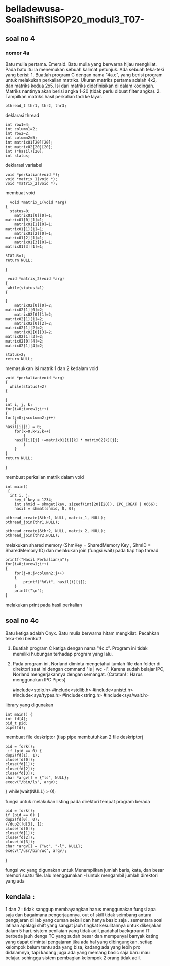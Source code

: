 # belladewusa-SoalShiftSISOP20_modul3_T07-



## soal no 4
### nomor 4a
Batu mulia pertama. Emerald. Batu mulia yang berwarna hijau mengkilat. Pada batu itu Ia menemukan sebuah kalimat petunjuk. Ada sebuah teka-teki yang berisi: 1. Buatlah program C dengan nama "4a.c", yang berisi program untuk melakukan perkalian matriks. Ukuran matriks pertama adalah 4x2, dan matriks kedua 2x5. Isi dari matriks didefinisikan di dalam kodingan. Matriks nantinya akan berisi angka 1-20 (tidak perlu dibuat filter angka). 2. Tampilkan matriks hasil perkalian tadi ke layar.

    pthread_t thr1, thr2, thr3;
  
  deklarasi thread

    int row1=4;
    int column1=2;
    int row2=2;
    int column2=5;
    int matrix01[20][20];
    int matrix02[20][20];
    int (*hasil)[20];
    int status;
    
  deklarasi variabel

    void *perkalian(void *);
    void *matrix_1(void *);
    void *matrix_2(void *);
  membuat void
  
      void *matrix_1(void *arg)
    {
	  status=0;
        matrix01[0][0]=1;
	matrix01[0][1]=1;
        matrix01[1][0]=1;
	matrix01[1][1]=1;
        matrix01[2][0]=1;
	matrix01[2][1]=1;
        matrix01[3][0]=1;
	matrix01[3][1]=1;

	status=1;
	return NULL;
}


     void *matrix_2(void *arg)
    {
	 while(status!=1)
	{

	}
        matrix02[0][0]=2;
	matrix02[1][0]=2;
        matrix02[0][1]=2;
	matrix02[1][1]=2;
        matrix02[0][2]=2;
	matrix02[1][2]=2;
        matrix02[0][3]=2;
	matrix02[1][3]=2;
 	matrix02[0][4]=2;
	matrix02[1][4]=2;
       
	status=2;
	return NULL;
  
 memasukkan isi matrik 1 dan 2 kedalam void
 
    void *perkalian(void *arg)
    {
	  while(status!=2)
	{

	}
	int i, j, k;
	for(i=0;i<row1;i++)
	{
	for(j=0;j<column2;j++)
		{
	hasil[i][j] = 0;
		for(k=0;k<2;k++)
			{
		hasil[i][j] +=matrix01[i][k] * matrix02[k][j];
			}
		}
	}
	return NULL;
}


membuat perkalian matrik dalam void 

    int main()
     {
	  int i, j;
    	key_t key = 1234;
        int shmid = shmget(key, sizeof(int[20][20]), IPC_CREAT | 0666);
        hasil = shmat(shmid, 0, 0);

	pthread_create(&thr1, NULL, matrix_1, NULL);
	pthread_join(thr1,NULL);

	pthread_create(&thr2, NULL, matrix_2, NULL);
	pthread_join(thr2,NULL);

melakukan shared memory (ShmKey = SharedMemory Key , ShmID = SharedMemory ID)
dan melakukan join (fungsi wait) pada tiap tiap thread

    printf("Hasil Perkalian\n");
	for(i=0;i<row1;i++)
	{
		for(j=0;j<column2;j++)
		{
			printf("%d\t", hasil[i][j]);
		}
		printf("\n");
	}
  
  melakukan print pada hasil perkalian
  
## soal no 4c

Batu ketiga adalah Onyx. Batu mulia berwarna hitam mengkilat. Pecahkan
teka-teki berikut!

1. Buatlah program C ketiga dengan nama "4c.c". Program ini tidak
memiliki hubungan terhadap program yang lalu.
2. Pada program ini, Norland diminta mengetahui jumlah file dan
folder di direktori saat ini dengan command "ls | wc -l". Karena sudah belajar
IPC, Norland mengerjakannya dengan semangat.
(Catatan! : Harus menggunakan IPC Pipes)


    #include<stdio.h>
    #include<stdlib.h>
    #include<unistd.h>
    #include<sys/types.h>
    #include<string.h>
    #include<sys/wait.h>
    
 library yang digunakan 
 

	int main() {
  	int fd[4];
  	pid_t pid;
 	pipe(fd);

membuat file deskriptor (tiap pipe membutuhkan 2 file deskriptor)


  	pid = fork();
 	 if (pid == 0) {
    dup2(fd[1], 1);
    close(fd[0]);
    close(fd[1]);
    close(fd[2]);
    close(fd[3]);
    char *argv[] = {"ls", NULL};
    execv("/bin/ls", argv);
  }
  while(wait(NULL) > 0);

fungsi untuk melakukan listing pada direktori tempat program berada


  	pid = fork();
  	if (pid == 0) {
    dup2(fd[0], 0);
    //dup2(fd[3], 1);
    close(fd[0]);
    close(fd[1]);
    close(fd[2]);
    close(fd[3]);
    char *argv[] = {"wc", "-l", NULL};
    execv("/usr/bin/wc", argv);
  }
 
 fungsi wc yang digunakan untuk Menampilkan jumlah baris, kata, dan besar memori suatu file.
 lalu menggunakan -l untuk mengambil jumlah direktori yang ada


## kendala :
1 dan 2 : tidak sanggup membayangkan harus menggunakan fungsi apa saja dan bagaimana pengerjaannya.
out of skill
tidak seimbang antara pengajaran di lab yang cuman sekali dan hanya basic saja . sementara soal latihan apalagi shift yang sangat jauh tingkat kesulitannya untuk dikerjakan dalam 5 hari.
sistem penilaian yang tidak adil, padahal background IT berbeda jauh denga TC yang sudah besar dan mempunyai banyak kating yang dapat dimintai pengajaran jika ada hal yang dibingungkan.
setiap kelompok belum tentu ada yang bisa, kadang ada yang lebih pro didalamnya, tapi kadang juga ada yang memang basic saja baru mau belajar. sehingga sistem pembagian kelompok 2 orang tidak adil.

